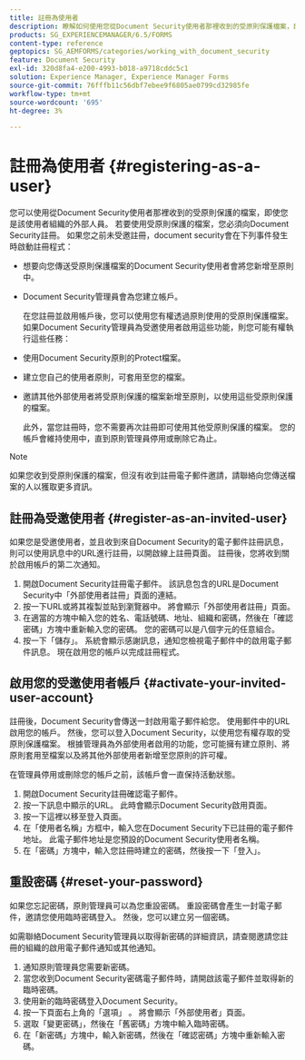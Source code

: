 ```yaml
---
title: 註冊為使用者
description: 瞭解如何使用您從Document Security使用者那裡收到的受原則保護檔案，即使您是該使用者組織的外部人員。
products: SG_EXPERIENCEMANAGER/6.5/FORMS
content-type: reference
geptopics: SG_AEMFORMS/categories/working_with_document_security
feature: Document Security
exl-id: 320d8fa4-e200-4993-b018-a9718cddc5c1
solution: Experience Manager, Experience Manager Forms
source-git-commit: 76fffb11c56dbf7ebee9f6805ae0799cd32985fe
workflow-type: tm+mt
source-wordcount: '695'
ht-degree: 3%

---
```


# 註冊為使用者 {#registering-as-a-user}

您可以使用從Document Security使用者那裡收到的受原則保護的檔案，即使您是該使用者組織的外部人員。 若要使用受原則保護的檔案，您必須向Document Security註冊。 如果您之前未受邀註冊，document security會在下列事件發生時啟動註冊程式：

* 想要向您傳送受原則保護檔案的Document Security使用者會將您新增至原則中。
* Document Security管理員會為您建立帳戶。

  在您註冊並啟用帳戶後，您可以使用您有權透過原則使用的受原則保護檔案。 如果Document Security管理員為受邀使用者啟用這些功能，則您可能有權執行這些任務：

* 使用Document Security原則的Protect檔案。
* 建立您自己的使用者原則，可套用至您的檔案。
* 邀請其他外部使用者將受原則保護的檔案新增至原則，以使用這些受原則保護的檔案。

  此外，當您註冊時，您不需要再次註冊即可使用其他受原則保護的檔案。 您的帳戶會維持使用中，直到原則管理員停用或刪除它為止。

>[!NOTE]
>
>如果您收到受原則保護的檔案，但沒有收到註冊電子郵件邀請，請聯絡向您傳送檔案的人以獲取更多資訊。

## 註冊為受邀使用者 {#register-as-an-invited-user}

如果您是受邀使用者，並且收到來自Document Security的電子郵件註冊訊息，則可以使用訊息中的URL進行註冊，以開啟線上註冊頁面。 註冊後，您將收到關於啟用帳戶的第二次通知。

1. 開啟Document Security註冊電子郵件。 該訊息包含的URL是Document Security中「外部使用者註冊」頁面的連結。
1. 按一下URL或將其複製並貼到瀏覽器中。 將會顯示「外部使用者註冊」頁面。
1. 在適當的方塊中輸入您的姓名、電話號碼、地址、組織和密碼，然後在「確認密碼」方塊中重新輸入您的密碼。 您的密碼可以是八個字元的任意組合。
1. 按一下「儲存」。 系統會顯示感謝訊息，通知您檢視電子郵件中的啟用電子郵件訊息。 現在啟用您的帳戶以完成註冊程式。

## 啟用您的受邀使用者帳戶 {#activate-your-invited-user-account}

註冊後，Document Security會傳送一封啟用電子郵件給您。 使用郵件中的URL啟用您的帳戶。 然後，您可以登入Document Security，以使用您有權存取的受原則保護檔案。 根據管理員為外部使用者啟用的功能，您可能擁有建立原則、將原則套用至檔案以及將其他外部使用者新增至您原則的許可權。

在管理員停用或刪除您的帳戶之前，該帳戶會一直保持活動狀態。

1. 開啟Document Security註冊確認電子郵件。
1. 按一下訊息中顯示的URL。 此時會顯示Document Security啟用頁面。
1. 按一下這裡以移至登入頁面。
1. 在「使用者名稱」方框中，輸入您在Document Security下已註冊的電子郵件地址。 此電子郵件地址是您預設的Document Security使用者名稱。
1. 在「密碼」方塊中，輸入您註冊時建立的密碼，然後按一下「登入」。

## 重設密碼 {#reset-your-password}

如果您忘記密碼，原則管理員可以為您重設密碼。 重設密碼會產生一封電子郵件，邀請您使用臨時密碼登入。 然後，您可以建立另一個密碼。

如需聯絡Document Security管理員以取得新密碼的詳細資訊，請查閱邀請您註冊的組織的啟用電子郵件通知或其他通知。

1. 通知原則管理員您需要新密碼。
1. 當您收到Document Security密碼電子郵件時，請開啟該電子郵件並取得新的臨時密碼。
1. 使用新的臨時密碼登入Document Security。
1. 按一下頁面右上角的「選項」 。 將會顯示「外部使用者」頁面。
1. 選取「變更密碼」，然後在「舊密碼」方塊中輸入臨時密碼。
1. 在「新密碼」方塊中，輸入新密碼，然後在「確認密碼」方塊中重新輸入密碼。
